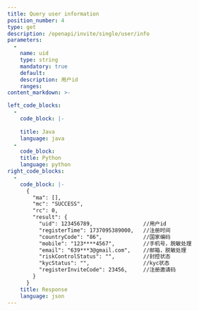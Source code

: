 ```yaml
---
title: Query user information
position_number: 4
type: get
description: /openapi/invite/single/user/info
parameters:
  -
    name: uid
    type: string
    mandatory: true
    default:
    description: 用户id
    ranges:
content_markdown: >-

left_code_blocks:
  -
    code_block: |-
      
    title: Java
    language: java
  -
    code_block:
    title: Python
    language: python
right_code_blocks:
  -
    code_block: |-
      {
        "ma": [],
        "mc": "SUCCESS",
        "rc": 0,
        "result": {
          "uid": 123456789,                //用户id
          "registerTime": 1737095389000,   //注册时间
          "countryCode": "86",             //国家编码
          "mobile": "123****4567",         //手机号，脱敏处理
          "email": "639***3@gmail.com",    //邮箱，脱敏处理
          "riskControlStatus": "",         //封控状态
          "kycStatus": "",                 //kyc状态
          "registerInviteCode": 23456,     //注册邀请码
        }
      }
    title: Response
    language: json
---
```

